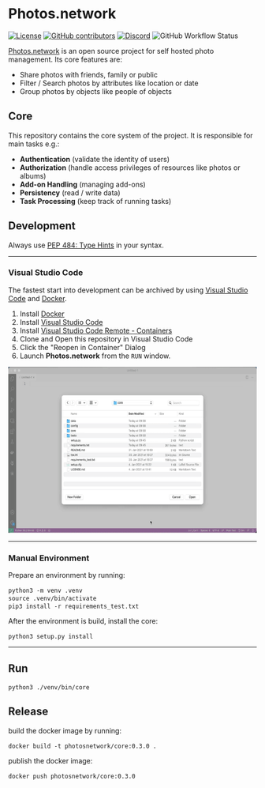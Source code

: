 # Photos.network

[![License](https://img.shields.io/github/license/photos-network/core)](./LICENSE.md)
[![GitHub contributors](https://img.shields.io/github/contributors/photos-network/core?color=success)](https://github.com/photos-network/core/graphs/contributors)
[![Discord](https://img.shields.io/discord/793235453871390720)](https://discord.gg/dGFDpmWp46)
![GitHub Workflow Status](https://img.shields.io/github/workflow/status/photos-network/core/check%20code%20quality)


[Photos.network](https://photos.network) is an open source project for self hosted photo management.
Its core features are:

- Share photos with friends, family or public
- Filter / Search photos by attributes like location or date
- Group photos by objects like people of objects

## Core

This repository contains the core system of the project.
It is responsible for main tasks e.g.:

- **Authentication** (validate the identity of users)
- **Authorization** (handle access privileges of resources like photos or albums)
- **Add-on Handling** (managing add-ons)
- **Persistency** (read / write data)
- **Task Processing** (keep track of running tasks)

## Development

Always use [PEP 484: Type Hints](https://www.python.org/dev/peps/pep-0484/) in your syntax.

---

### Visual Studio Code

The fastest start into development can be archived by using [Visual Studio Code](https://code.visualstudio.com/) and [Docker](https://www.docker.com/get-started).

1. Install [Docker](https://www.docker.com/get-started)
2. Install [Visual Studio Code](https://code.visualstudio.com/)
3. Install [Visual Studio Code Remote - Containers](https://marketplace.visualstudio.com/items?itemName=ms-vscode-remote.remote-containers)
4. Clone and Open this repository in Visual Studio Code
5. Click the "Reopen in Container" Dialog
6. Launch **Photos.network** from the `RUN` window.

![VS Code with devcontainers](vscode.gif)

---

### Manual Environment

Prepare an environment by running:

```shell
python3 -m venv .venv
source .venv/bin/activate
pip3 install -r requirements_test.txt
```

After the environment is build, install the core:

```shell
python3 setup.py install
```

---

## Run

```shell
python3 ./venv/bin/core
```


## Release
build the docker image by running:
```
docker build -t photosnetwork/core:0.3.0 .
```                            

publish the docker image:
```
docker push photosnetwork/core:0.3.0
```